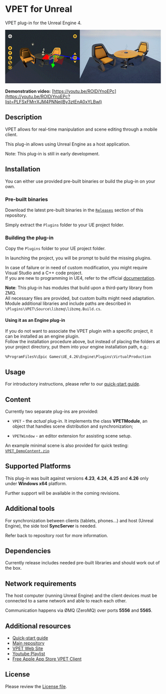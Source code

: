# VPET for Unreal

VPET plug-in for the Unreal Engine 4.

<!--
[![VPET Unreal Teaser](http://img.youtube.com/vi/ROlDiYnoEPc/0.jpg)](https://youtu.be/ROlDiYnoEPc?list=PLFSxFMrrXJM4PNNejIBy3ztEnA0xYLBwl "VPET Unreal Teaser")
-->
![VPET Unreal](../.doc/img/unreal/vpet_unreal.gif)

**Demonstration video:** [https://youtu.be/ROlDiYnoEPc](https://youtu.be/ROlDiYnoEPc?list=PLFSxFMrrXJM4PNNejIBy3ztEnA0xYLBwl)


## Description

VPET allows for real-time manipulation and scene editing through a mobile client.

This plug-in allows using Unreal Engine as a host application.

Note: This plug-in is still in early development.


## Installation

You can either use provided pre-built binaries or build the plug-in on your own.

### Pre-built binaries

Download the latest pre-built binaries in the [`Releases`](../../../releases/) section of this repository.

Simply extract the `Plugins` folder to your UE project folder.

### Building the plug-in 

Copy the `Plugins` folder to your UE project folder.

In launching the project, you will be prompt to build the missing plugins.

In case of failure or in need of custom modification, you might require Visual Studio and a C++ code project.  
If you are new to programming in UE4, refer to the official [documentation](https://docs.unrealengine.com/latest/INT/Programming/index.html).

**Note**: This plug-in has modules that build upon a third-party library from ZMQ.  
All necessary files are provided, but custom builts might need adaptation.  
Module additional libraries and include paths are described in `\Plugins\VPET\Source\libzmq\libzmq.Build.cs`.

#### Using it as an Engine plug-in

If you do not want to associate the VPET plugin with a specific project, it can be installed as an engine plugin.  
Follow the installation procedure above, but instead of placing the folders at your project directory, put them into your engine installation path, e.g.:

`%ProgramFiles%\Epic Games\UE_4.26\Engine\Plugins\VirtualProduction`


## Usage

For introductory instructions, please refer to our [quick-start guide](../.doc/VPET_Unreal_Quickstart.md).


## Content

Currently two separate plug-ins are provided:

- `VPET` - the *actual* plug-in. It implements the class **VPETModule**, an object that 
handles scene distribution and synchronization;

- `VPETWindow` - an editor extension for assisting scene setup.

An example minimal scene is also provided for quick testing: [`VPET_DemoContent.zip`](../../../raw/master/SceneDistribution_Unreal/VPET_DemoContent.zip)


## Supported Platforms

This plug-in was built against versions **4.23**, **4.24**, **4.25** and **4.26**
only under **Windows x64** platform.

Further support will be available in the coming revisions.


## Additional tools

For synchronization between clients (tablets, phones...) and host (Unreal Engine),
the side tool **SyncServer** is needed.

Refer back to repository root for more information.


## Dependencies

Currently release includes needed pre-built libraries and should work out of the box.


## Network requirements

The host computer (running Unreal Engine) and the client devices must be connected to 
a same network and able to reach each other.

Communication happens via ØMQ (ZeroMQ) over ports **5556** and **5565**.


## Additional resources

* [Quick-start guide](../.doc/VPET_Unreal_Quickstart.md)
* [Main repository](https://github.com/FilmakademieRnd/VPET)
* [VPET Web Site](https://animationsinstitut.de/en/research/tools/vpet)
* [Youtube Playlist](https://www.youtube.com/embed/videoseries?list=PLFSxFMrrXJM4PNNejIBy3ztEnA0xYLBwl)
* [Free Apple App Store VPET Client](https://apps.apple.com/de/app/vpet/id1374394388)

## License

Please review the [License file](LICENSE.TXT).